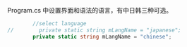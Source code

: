 
Program.cs 中设置界面和语法的语言，有中日韩三种可选。

```c#
        //select language
//        private static string mLangName = "japanese";
        private static string mLangName = "chinese";
```
